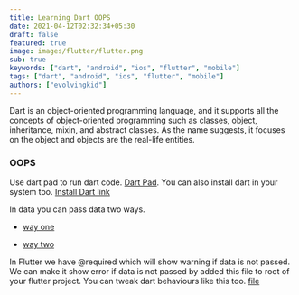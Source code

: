 ```yaml
---
title: Learning Dart OOPS
date: 2021-04-12T02:32:34+05:30
draft: false
featured: true
image: images/flutter/flutter.png
sub: true
keywords: ["dart", "android", "ios", "flutter", "mobile"]
tags: ["dart", "android", "ios", "flutter", "mobile"]
authors: ["evolvingkid"]
---
```

Dart is an object-oriented programming language, and it supports all the concepts of object-oriented programming such as classes, object, inheritance, mixin, and abstract classes. As the name suggests, it focuses on the object and objects are the real-life entities.

### OOPS
Use dart pad to run dart code. [Dart Pad](https://dartpad.dev/?null_safety=true).
You can also install dart in your system too. [Install Dart link](https://dart.dev/get-dart)

In data you can pass data two ways.

* [way one](https://github.com/tinkerhub-org/TinkerHub-Learning-Paths/blob/main/content/flutter/OOPS/way_one.dart)

* [way two](https://github.com/tinkerhub-org/TinkerHub-Learning-Paths/blob/main/content/flutter/OOPS/way_two.dart)

In Flutter we have @required which will show warning if data is not passed. We can make it show error if data is not passed by added this file to root of your flutter project.
You can tweak dart behaviours like this too. [file](https://github.com/evolvingkid/flutter-learning-path/blob/main/OOPS/analysis_options.yaml)
